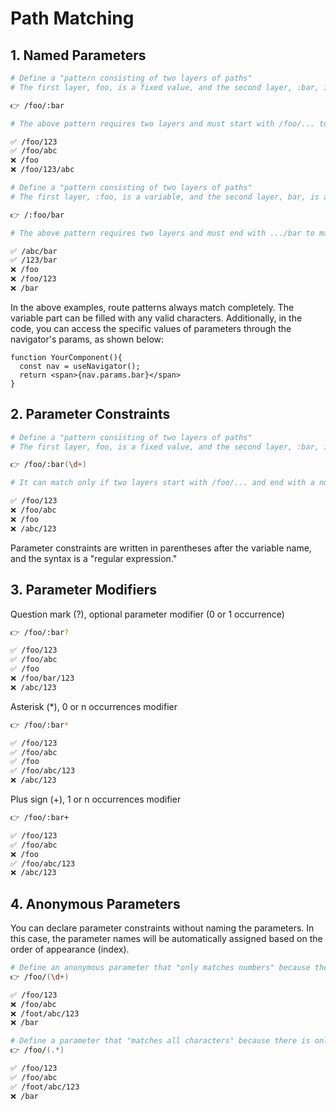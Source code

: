 # Path Matching

## 1. Named Parameters

```zsh
# Define a "pattern consisting of two layers of paths"
# The first layer, foo, is a fixed value, and the second layer, :bar, is a variable

👉 /foo/:bar

# The above pattern requires two layers and must start with /foo/... to match, as illustrated in the examples:

✅ /foo/123
✅ /foo/abc 
❌ /foo
❌ /foo/123/abc
```

```zsh
# Define a "pattern consisting of two layers of paths"
# The first layer, :foo, is a variable, and the second layer, bar, is a fixed value

👉 /:foo/bar

# The above pattern requires two layers and must end with .../bar to match, as illustrated in the examples:

✅ /abc/bar
✅ /123/bar
❌ /foo
❌ /foo/123
❌ /bar
```

In the above examples, route patterns always match completely. The variable part can be filled with any valid characters. Additionally, in the code, you can access the specific values of parameters through the navigator's params, as shown below:

```tsx
function YourComponent(){
  const nav = useNavigator();
  return <span>{nav.params.bar}</span>
} 
```

## 2. Parameter Constraints

```zsh
# Define a "pattern consisting of two layers of paths"
# The first layer, foo, is a fixed value, and the second layer, :bar, is a variable, with the constraint that :bar must be a number

👉 /foo/:bar(\d+)

# It can match only if two layers start with /foo/... and end with a number, as illustrated in the examples:

✅ /foo/123
❌ /foo/abc 
❌ /foo
❌ /abc/123
```

Parameter constraints are written in parentheses after the variable name, and the syntax is a "regular expression."

## 3. Parameter Modifiers

Question mark (?), optional parameter modifier (0 or 1 occurrence)

```zsh
👉 /foo/:bar?

✅ /foo/123
✅ /foo/abc 
✅ /foo
❌ /foo/bar/123
❌ /abc/123
```

Asterisk (*), 0 or n occurrences modifier

```zsh
👉 /foo/:bar*

✅ /foo/123
✅ /foo/abc 
✅ /foo
✅ /foo/abc/123
❌ /abc/123
```

Plus sign (+), 1 or n occurrences modifier

```zsh
👉 /foo/:bar+

✅ /foo/123
✅ /foo/abc 
❌ /foo
✅ /foo/abc/123
❌ /abc/123
```

## 4. Anonymous Parameters

You can declare parameter constraints without naming the parameters. In this case, the parameter names will be automatically assigned based on the order of appearance (index).

```zsh
# Define an anonymous parameter that "only matches numbers" because there is only one parameter, it is automatically named 0
👉 /foo/(\d+)

✅ /foo/123
❌ /foo/abc 
❌ /foot/abc/123
❌ /bar
```

```zsh
# Define a parameter that "matches all characters" because there is only one parameter, it is automatically named 0
👉 /foo/(.*)

✅ /foo/123
✅ /foo/abc 
✅ /foot/abc/123
❌ /bar
```
